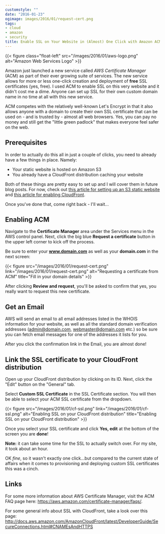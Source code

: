 ```yaml
---
customstyle: ""
date: "2016-01-23"
ogimage: images/2016/01/request-cert.png
tags:
- cloud
- amazon
- security
title: Enable SSL on Your Website in (Almost) One Click with Amazon ACM
---
```


{{< figure class="float-left" src="/images/2016/01/aws-logo.png" alt="Amazon Web Services Logo" >}}

Amazon just launched a new service called _AWS Certificate Manager_ (ACM) as part of their ever growing suite of services. The new service allows for more or less one-click creation and deployment of **free** SSL certificates (yes, free). I used ACM to enable SSL on this very website and it didn't cost me a dime. Anyone can set up SSL for their own custom domain name in no time at all with this new service.
<!--more-->

ACM competes with the relatively well-known Let's Encrypt in that it also allows anyone with a domain to create their own SSL certificate that can be used on - and is trusted by - almost all web browsers. Yes, you can pay no money and still get the "little green padlock" that makes everyone feel safer on the web.

## Prerequisites

In order to actually do this all in just a couple of clicks, you need to already have a few things in place. Namely:
 
 * Your static website is hosted on Amazon S3
 * You already have a CloudFront distribution caching your website


Both of these things are pretty easy to set up and I will cover them in future blog posts. For now, check out [this article for setting up an S3 static website](http://docs.aws.amazon.com/AmazonS3/latest/dev/website-hosting-custom-domain-walkthrough.html) and [this article for enabling CloudFront](http://docs.aws.amazon.com/gettingstarted/latest/swh/getting-started-create-cfdist.html).

Once you've done that, come right back - I'll wait...


## Enabling ACM

Navigate to the **Certificate Manager** area under the Services menu in the AWS control panel. Next, click the big blue **Request a certificate** button in the upper left corner to kick off the process.

Be sure to enter your **www.domain.com** as well as your **domain.com** in the next screen:

{{< figure src="/images/2016/01/request-cert.png" link="/images/2016/01/request-cert.png" alt="Requesting a certificate from ACM" title="Fill in your domain details" >}}

After clicking **Review and request**, you'll be asked to confirm that yes, you really want to request this new certificate.

## Get an Email

AWS will send an email to all email addresses listed in the WHOIS information for your website, as well as all the standard domain verification addresses (admin@domain.com, webmaster@domain.com etc.) so be sure you can fetch email messages for one of the addresses it lists for you.

After you click the confirmation link in the Email, you are almost done!

## Link the SSL certificate to your CloudFront distribution

Open up your CloudFront distribution by clicking on its ID. Next, click the "Edit" button on the "General" tab.

Select **Custom SSL Certificate** in the SSL Certificate section. You will then be able to select your ACM SSL certificate from the dropdown.

{{< figure src="/images/2016/01/cf-ssl.png" link="/images/2016/01/cf-ssl.png" alt="Enabling SSL on your CloudFront distribution" title="Enabling SSL on your CloudFront distribution" >}}

Once you select your SSL certificate and click **Yes, edit** at the bottom of the screen you are **done**!

**Note:** it can take some time for the SSL to actually switch over. For my site, it took about an hour.

OK _fine_, so it wasn't exactly one click...but compared to the current state of affairs when it comes to provisioning and deploying custom SSL certificates this was a cinch.

## Links

For some more information about AWS Certificate Manager, visit the ACM FAQ page here: <https://aws.amazon.com/certificate-manager/faqs/>.

For some general info about SSL with CloudFront, take a look over this page: <http://docs.aws.amazon.com/AmazonCloudFront/latest/DeveloperGuide/SecureConnections.html#CNAMEsAndHTTPS>